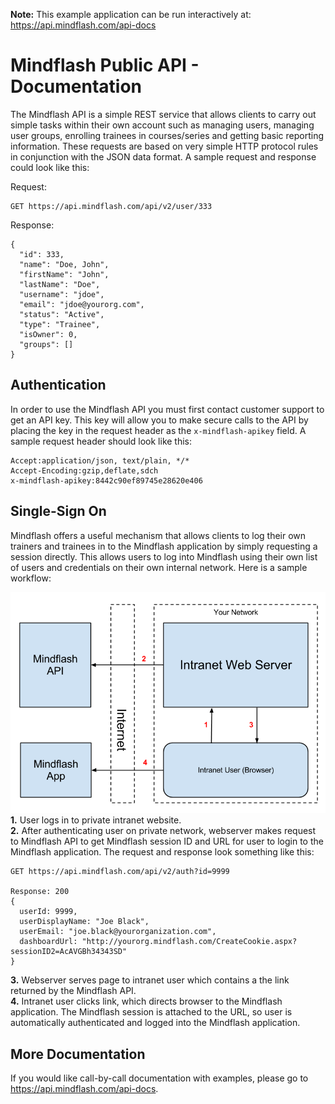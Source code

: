 <b>Note:</b> This example application can be run interactively at: https://api.mindflash.com/api-docs

Mindflash Public API - Documentation
==============

The Mindflash API is a simple REST service that allows clients to carry out simple tasks within their own account
such as managing users, managing user groups, enrolling trainees in courses/series and getting basic reporting
information. These requests are based on very simple HTTP protocol rules in conjunction with the JSON data format.
A sample request and response could look like this:

Request:

	GET https://api.mindflash.com/api/v2/user/333

Response:

	{
	  "id": 333,
	  "name": "Doe, John",
	  "firstName": "John",
	  "lastName": "Doe",
	  "username": "jdoe",
	  "email": "jdoe@yourorg.com",
	  "status": "Active",
	  "type": "Trainee",
	  "isOwner": 0,
	  "groups": []
	}

Authentication
--------------
In order to use the Mindflash API you must first contact customer support to get an API key. This key will allow
you to make secure calls to the API by placing the key in the request header as the `x-mindflash-apikey` field.
A sample request header should look like this:

	Accept:application/json, text/plain, */*
	Accept-Encoding:gzip,deflate,sdch
	x-mindflash-apikey:8442c90ef89745e28620e406

Single-Sign On
--------------
Mindflash offers a useful mechanism that allows clients to log their own trainers and trainees in to the Mindflash
application by simply requesting a session directly. This allows users to log into Mindflash using their own list of
users and credentials on their own internal network. Here is a sample workflow:

![SSO Simple Example](api-sso-simple.png?raw=true)
<b>1.</b> User logs in to private intranet website.  
<b>2.</b> After authenticating user on private network, webserver makes request to Mindflash API to get Mindflash session ID
and URL for user to login to the Mindflash application. The request and response look something like this:

	GET https://api.mindflash.com/api/v2/auth?id=9999

	Response: 200
	{
	  userId: 9999,
	  userDisplayName: "Joe Black",
	  userEmail: "joe.black@yourorganization.com",
	  dashboardUrl: "http://yourorg.mindflash.com/CreateCookie.aspx?sessionID2=AcAVGBh34343SD"
	}

<b>3.</b> Webserver serves page to intranet user which contains a the link returned by the Mindflash API.  
<b>4.</b> Intranet user clicks link, which directs browser to the Mindflash application. The Mindflash session is attached
to the URL, so user is automatically authenticated and logged into the Mindflash application.

More Documentation
------------------
If you would like call-by-call documentation with examples, please go to https://api.mindflash.com/api-docs.
